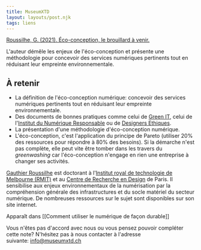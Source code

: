 ```yaml
---
title: MuseumXTD
layout: layouts/post.njk
tags: liens
---
```

[Roussilhe, G. (2021). Éco-conception, le brouillard à venir.](https://gauthierroussilhe.com/articles/eco-conception-le-brouillard-a-venir)

L'auteur démêle les enjeux de l'éco-conception et présente une méthodologie pour concevoir des services numériques pertinents tout en réduisant leur empreinte environnementale. 

## À retenir
- La définition de l'éco-conception numérique: concevoir des services numériques pertinents tout en réduisant leur empreinte environnementale. 
- Des documents de bonnes pratiques comme celui de [Green IT](https://collectif.greenit.fr/ecoconception-web/115-bonnes-pratiques-eco-conception_web.html), celui de l'[Institut du Numérique Responsable](https://institutnr.org/guide-bonnes-pratiques-nr) ou de [Designers Ethiques](https://eco-conception.designersethiques.org/guide/fr/).
- La présentation d'une méthodologie d'éco-conception numérique. 
- L'éco-conception, c'est l'application du principe de Pareto (utiliser 20% des ressources pour répondre à 80% des besoins). Si la démarche n'est pas complète, elle peut vite être tomber dans les travers du *greenwashing* car l'éco-conception n'engage en rien une entreprise à changer ses activités. 

[Gauthier Roussilhe](https://gauthierroussilhe.com/) est doctorant à l'[Institut royal de technologie de Melbourne (RMIT)](https://www.rmit.edu.au/) et au [Centre de Recherche en Design](https://crd.ens-paris-saclay.ensci.com/) de Paris.
Il sensibilise aux enjeux environnementaux de la numérisation par la compréhension générale des infrastructures et du socle matériel du secteur numérique.
De nombreuses ressources sur le sujet sont disponibles sur son site internet.   

Apparaît dans [[Comment utiliser le numérique de façon durable]]

Vous n'êtes pas d'accord avec nous ou vous pensez pouvoir compléter cette note? N'hésitez pas à nous contacter à l'adresse suivante: [info@museumxtd.ch](mailto:info@museumxtd.ch)